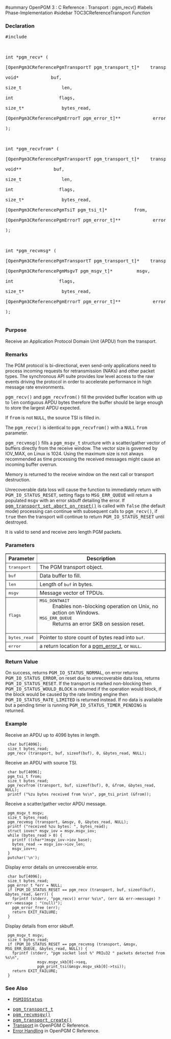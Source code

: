 ﻿#summary OpenPGM 3 : C Reference : Transport : pgm\_recv()
#labels Phase-Implementation
#sidebar TOC3CReferenceTransport
_Function_
### Declaration ###
<pre>
#include <pgm/pgm.h><br>
<br>
int *pgm_recv* (<br>
[OpenPgm3CReferencePgmTransportT pgm_transport_t]*    transport,<br>
void*            buf,<br>
size_t               len,<br>
int                 flags,<br>
size_t*              bytes_read,<br>
[OpenPgm3CReferencePgmErrorT pgm_error_t]**            error<br>
);<br>
<br>
int *pgm_recvfrom* (<br>
[OpenPgm3CReferencePgmTransportT pgm_transport_t]*    transport,<br>
void**            buf,<br>
size_t               len,<br>
int                 flags,<br>
size_t*              bytes_read,<br>
[OpenPgm3CReferencePgmTsiT pgm_tsi_t]*          from,<br>
[OpenPgm3CReferencePgmErrorT pgm_error_t]**            error<br>
);<br>
<br>
int *pgm_recvmsg* (<br>
[OpenPgm3CReferencePgmTransportT pgm_transport_t]*    transport,<br>
[OpenPgm3CReferencePgmMsgvT pgm_msgv_t]*         msgv,<br>
int                 flags,<br>
size_t*              bytes_read,<br>
[OpenPgm3CReferencePgmErrorT pgm_error_t]**            error<br>
);<br>
</pre>

### Purpose ###
Receive an Application Protocol Domain Unit (APDU) from the transport.

### Remarks ###
The PGM protocol is bi-directional, even send-only applications need to process incoming requests for retransmission (NAKs) and other packet types.  The synchronous API suite provides low level access to the raw events driving the protocol in order to accelerate performance in high message rate environments.

<tt>pgm_recv()</tt> and <tt>pgm_recvfrom()</tt> fill the provided buffer location with up to <tt>len</tt> contiguous APDU bytes therefore the buffer should be large enough to store the largest APDU expected.

If <tt>from</tt> is not <tt>NULL</tt>, the source TSI is filled in.

The <tt>pgm_recv()</tt> is identical to <tt>pgm_recvfrom()</tt> with a <tt>NULL</tt> <tt>from</tt> parameter.

<tt>pgm_recvmsg()</tt> fills a <tt>pgm_msgv_t</tt> structure with a scatter/gather vector of buffers directly from the receive window.  The vector size is governed by IOV\_MAX, on Linux is 1024.  Using the maximum size is not always recommended as time processing the received messages might cause an incoming buffer overrun.

Memory is returned to the receive window on the next call or transport destruction.

Unrecoverable data loss will cause the function to immediately return with <tt>PGM_IO_STATUS_RESET</tt>, setting flags to <tt>MSG_ERR_QUEUE</tt> will return a populated <tt>msgv</tt> with an error skbuff detailing the error.  If <tt><a href='OpenPgm3CReferencePgmTransportSetAbortOnReset.md'>pgm_transport_set_abort_on_reset()</a></tt> is called with <tt>false</tt> (the default mode) processing can continue with subsequent calls to <tt>pgm_recv()</tt>, if <tt>true</tt> then the transport will continue to return <tt>PGM_IO_STATUS_RESET</tt> until destroyed.

It is valid to send and receive zero length PGM packets.

### Parameters ###

<table cellpadding='5' border='1' cellspacing='0'>
<tr>
<th>Parameter</th>
<th>Description</th>
</tr>
<tr>
<td><tt>transport</tt></td>
<td>The PGM transport object.</td>
</tr><tr>
<td><tt>buf</tt></td>
<td>Data buffer to fill.</td>
</tr><tr>
<td><tt>len</tt></td>
<td>Length of <tt>buf</tt> in bytes.</td>
</tr><tr>
<td><tt>msgv</tt></td>
<td>Message vector of TPDUs.</td>
</tr><tr>
<td><tt>flags</tt></td>
<td>
<dl><dt><tt>MSG_DONTWAIT</tt></dt><dd>Enables non-blocking operation on Unix, no action on Windows.<br>
</dd><dt><tt>MSG_ERR_QUEUE</tt></dt><dd>Returns an error SKB on session reset.</dd></dl></td>
</tr><tr>
<td><tt>bytes_read</tt></td>
<td>Pointer to store count of bytes read into <tt>buf</tt>.</td>
</tr><tr>
</tr><tr>
<td><tt>error</tt></td>
<td>a return location for a <a href='OpenPgm3CReferencePgmErrorT.md'>pgm_error_t</a>, or <tt>NULL</tt>.</td>
</tr>
</table>

### Return Value ###
On success, returns <tt>PGM_IO_STATUS_NORMAL</tt>, on error returns <tt>PGM_IO_STATUS_ERROR</tt>, on reset due to unrecoverable data loss, returns <tt>PGM_IO_STATUS_RESET</tt>.  If the transport is marked non-blocking then <tt>PGM_IO_STATUS_WOULD_BLOCK</tt> is returned if the operation would block, if the block would be caused by the rate limiting engine then <tt>PGM_IO_STATUS_RATE_LIMITED</tt> is returned instead.  If no data is available but a pending timer is running <tt>PGM_IO_STATUS_TIMER_PENDING</tt> is returned.

### Example ###
Receive an APDU up to 4096 bytes in length.

```
 char buf[4096];
 size_t bytes_read;
 pgm_recv (transport, buf, sizeof(buf), 0, &bytes_read, NULL);
```

Receive an APDU with source TSI.

```
 char buf[4096];
 pgm_tsi_t from;
 size_t bytes_read;
 pgm_recvfrom (transport, buf, sizeof(buf), 0, &from, &bytes_read, NULL);
 printf ("%zu bytes received from %s\n", pgm_tsi_print (&from));
```

Receive a scatter/gather vector APDU message.

```
 pgm_msgv_t msgv;
 size_t bytes_read;
 pgm_recvmsg (transport, &msgv, 0, &bytes_read, NULL);
 printf ("received %zu bytes: ", bytes_read);
 struct iovec* msgv_iov = msgv.msgv_iov;
 while (bytes_read > 0) {
   printf ((char*)msgv_iov->iov_base);
   bytes_read -= msgv_iov->iov_len;
   msgv_iov++;
 }
 putchar('\n');
```

Display error details on unrecoverable error.

```
 char buf[4096];
 size_t bytes_read;
 pgm_error_t *err = NULL;
 if (PGM_IO_STATUS_RESET == pgm_recv (transport, buf, sizeof(buf), &bytes_read, &err)) {
   fprintf (stderr, "pgm_recv() error %s\n", (err && err->message) ? err->message : "(null)");
   pgm_error_free (err);
   return EXIT_FAILURE;
 }
```

Display details from error skbuff.

```
 pgm_msgv_t msgv;
 size_t bytes_read;
 if (PGM_IO_STATUS_RESET == pgm_recvmsg (transport, &msgv, MSG_ERR_QUEUE, &bytes_read, NULL)) {
   fprintf (stderr, "pgm socket lost %" PRIu32 " packets detected from %s\n",
              msgv.msgv_skb[0]->seq,
              pgm_print_tsi(&msgv.msgv_skb[0]->tsi));
   return EXIT_FAILURE;
 }
```

### See Also ###
  * <tt><a href='OpenPgm3CReferencePgmIoStatus.md'>PGMIOStatus</a></tt><br>
<ul><li><tt><a href='OpenPgm3CReferencePgmTransportT.md'>pgm_transport_t</a></tt><br>
</li><li><tt><a href='OpenPgm3CReferencePgmRecvMsgv.md'>pgm_recvmsgv()</a></tt><br>
</li><li><tt><a href='OpenPgm3CReferencePgmTransportCreate.md'>pgm_transport_create()</a></tt><br>
</li><li><a href='OpenPgm3CReferenceTransport.md'>Transport</a> in OpenPGM C Reference.<br>
</li><li><a href='OpenPgm3CReferenceErrorHandling.md'>Error Handling</a> in OpenPGM C Reference.